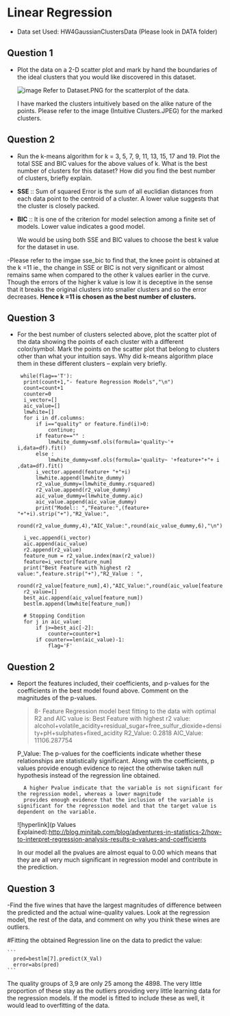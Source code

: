 Linear Regression 
===================

- Data set Used: HW4GaussianClustersData (Please look in DATA folder)

Question 1
------------

- Plot the data on a 2-D scatter plot and mark by hand the boundaries of the ideal clusters that you would like discovered in this dataset. 		
  
  ![image](../master/2a.PNG) 
  Refer to Dataset.PNG for the scatterplot of the data.
  
  I have marked the clusters intuitively based on the alike nature of the points. Please refer to the image (Intuitive Clusters.JPEG) for the marked clusters.
  
Question 2
------------
  
- Run the k-means algorithm for k = 3, 5, 7, 9, 11, 13, 15, 17 and 19. Plot the total SSE and BIC values for the above values of k. 
  What is the best number of clusters for this dataset? How did you find the best number of clusters, briefly explain.
  
- **SSE** :: Sum of squared Error is the sum of all euclidian distances from each data point to the centroid of a cluster. A lower value suggests that the cluster is closely packed.
- **BIC** :: It is one of the criterion for model selection among a finite set of models. Lower value indicates a good model.
  
  We would be using both SSE and BIC values to choose the best k value for the dataset in use.
  
-Please refer to the imgae sse_bic to find that, the knee point is obtained at the k =11 ie., the change in SSE or BIC is not very significant or almost remains same when compared to the other k values earlier in the curve. 
  Though the errors of the higher k value is low it is deceptive in the sense that it breaks the original clusters into smaller clusters and so the error decreases.
  **Hence k =11 is chosen as the best number of clusters.**

Question 3
------------  
- For the best number of clusters selected above, plot the scatter plot of the data showing the points of each cluster with a different color/symbol. 
  Mark the points on the scatter plot that belong to clusters other than what your intuition says. Why did k-means algorithm place them in these different clusters – explain very briefly.   


  
  ```
   while(flag=='T'):    
    print(count+1,"- feature Regression Models","\n")
    count=count+1
    counter=0
    i_vector=[]
    aic_value=[]  
    lmwhite=[]
    for i in df.columns:
        if i=="quality" or feature.find(i)>0:
            continue;
        if feature=="" :
            lmwhite_dummy=smf.ols(formula='quality~'+ i,data=df).fit()
        else :
            lmwhite_dummy=smf.ols(formula='quality~ '+feature+"+"+ i ,data=df).fit()
        i_vector.append(feature+ "+"+i)    
        lmwhite.append(lmwhite_dummy)
        r2_value_dummy=(lmwhite_dummy.rsquared)
        r2_value.append(r2_value_dummy)
        aic_value_dummy=(lmwhite_dummy.aic)
        aic_value.append(aic_value_dummy)
        print("Model:: ","Feature:",(feature+ "+"+i).strip("+"),"R2_Value:",
              round(r2_value_dummy,4),"AIC_Value:",round(aic_value_dummy,6),"\n") 
    
    i_vec.append(i_vector)
    aic.append(aic_value)
    r2.append(r2_value)
    feature_num = r2_value.index(max(r2_value))
    feature=i_vector[feature_num]
    print("Best Feature with highest r2 value:",feature.strip("+"),"R2_Value : ",
          round(r2_value[feature_num],4),"AIC_Value:",round(aic_value[feature_num],6),"\n")
    r2_value=[]
    best_aic.append(aic_value[feature_num])  
    bestlm.append(lmwhite[feature_num])
    
    # Stopping Condition
    for j in aic_value:
        if j>=best_aic[-2]:
            counter=counter+1  
        if counter==len(aic_value)-1:
            flag='F'
  ```

 Question 2
------------ 
- Report the features included, their coefficients, and p-values for the coefficients in the best model found above. Comment on the magnitudes of the p-values.  

  >8- Feature Regression model best fitting to the data with optimal R2 and AIC value is:
  >Best Feature with highest r2 value: alcohol+volatile_acidity+residual_sugar+free_sulfur_dioxide+density+pH+sulphates+fixed_acidity R2_Value: 0.2818 AIC_Value: 11106.287754
  
  P_Value:  The p-values for the coefficients indicate whether these relationships are statistically significant. 
            Along with the coefficients, p values provide enough evidence to reject the otherwise taken null hypothesis instead of the regression line obtained.
			
        A higher Pvalue indicate that the variable is not significant for the regression model, whereas a lower magnitude 
		provides enough evidence that the inclusion of the variable is significant for the regression model and that the target value is dependent on the variable.
		
  ![hyperlink](p Values Explained):http://blog.minitab.com/blog/adventures-in-statistics-2/how-to-interpret-regression-analysis-results-p-values-and-coefficients 
    
	In our model all the pvalues are almost equal to 0.00 which means that they are all very much significant in regression model and contribute in the prediction.

 Question 3
------------ 	
-Find the five wines that have the largest magnitudes of difference between the predicted and the actual wine-quality values. Look at the regression model, the rest of the data, and comment on why you think these wines are outliers.
 
 #Fitting the obtained Regression line on the data to predict the value:
	
	```
	  pred=bestlm[7].predict(X_Val)
	  error=abs(pred)
	```
  
  The quality groups of 3,9 are only 25 among the 4898. The very little proportion of these stay as the outliers providing very little learning data for the regression models. 
  If the model is fitted to include these as well, it would lead to overfitting of the data.


	